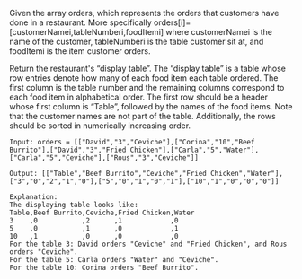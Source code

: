 Given the array orders, which represents the orders that customers have done in a restaurant. More specifically orders[i]=[customerNamei,tableNumberi,foodItemi] where customerNamei is the name of the customer, tableNumberi is the table customer sit at, and foodItemi is the item customer orders.

Return the restaurant's “display table”. The “display table” is a table whose row entries denote how many of each food item each table ordered. The first column is the table number and the remaining columns correspond to each food item in alphabetical order. The first row should be a header whose first column is “Table”, followed by the names of the food items. Note that the customer names are not part of the table. Additionally, the rows should be sorted in numerically increasing order.

 
```
Input: orders = [["David","3","Ceviche"],["Corina","10","Beef Burrito"],["David","3","Fried Chicken"],["Carla","5","Water"],["Carla","5","Ceviche"],["Rous","3","Ceviche"]]

Output: [["Table","Beef Burrito","Ceviche","Fried Chicken","Water"],["3","0","2","1","0"],["5","0","1","0","1"],["10","1","0","0","0"]]

Explanation:
The displaying table looks like:
Table,Beef Burrito,Ceviche,Fried Chicken,Water
3    ,0           ,2      ,1            ,0
5    ,0           ,1      ,0            ,1
10   ,1           ,0      ,0            ,0
For the table 3: David orders "Ceviche" and "Fried Chicken", and Rous orders "Ceviche".
For the table 5: Carla orders "Water" and "Ceviche".
For the table 10: Corina orders "Beef Burrito". 
```